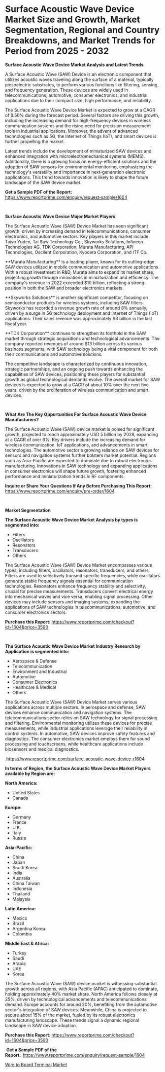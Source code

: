 <p><h1>Surface Acoustic Wave Device Market Size and Growth, Market Segmentation, Regional and Country Breakdowns, and Market Trends for Period from 2025 -  2032</h1></p><p><strong>Surface Acoustic Wave Device Market Analysis and Latest Trends</strong></p>
<p><p>A Surface Acoustic Wave (SAW) Device is an electronic component that utilizes acoustic waves traveling along the surface of a material, typically piezoelectric substrates, to perform various functions like filtering, sensing, and frequency generation. These devices are widely used in telecommunications, automotive, consumer electronics, and industrial applications due to their compact size, high performance, and reliability.</p><p>The Surface Acoustic Wave Device Market is expected to grow at a CAGR of 8.50% during the forecast period. Several factors are driving this growth, including the increasing demand for high-frequency devices in wireless communication systems and the rising need for precision measurement tools in industrial applications. Moreover, the advent of advanced technologies such as 5G, the Internet of Things (IoT), and smart devices is further propelling the market.</p><p>Latest trends include the development of miniaturized SAW devices and enhanced integration with microelectromechanical systems (MEMS). Additionally, there is a growing focus on energy-efficient solutions and the adoption of SAW sensors for environmental monitoring, emphasizing the technology's versatility and importance in next-generation electronic applications. This trend towards innovation is likely to shape the future landscape of the SAW device market.</p></p>
<p><strong>Get a Sample PDF of the Report:&nbsp;</strong> <a href="https://www.reportprime.com/enquiry/request-sample/1604?utm_campaign=2981&utm_medium=2&utm_source=Github&utm_content=ia&utm_term=18032025&utm_id=surface-acoustic-wave-device">https://www.reportprime.com/enquiry/request-sample/1604</a></p>
<p>&nbsp;</p>
<p><strong>Surface Acoustic Wave Device Major Market Players</strong></p>
<p><p>The Surface Acoustic Wave (SAW) Device Market has seen significant growth, driven by increasing demand in telecommunications, consumer electronics, and automotive sectors. Key players in this market include Taiyo Yuden, Tai Saw Technology Co., Skyworks Solutions, Infineon Technologies AG, TDK Corporation, Murata Manufacturing, API Technologies, Oscilent Corporation, Kyocera Corporation, and ITF Co.</p><p>**Murata Manufacturing** is a leading player, known for its cutting-edge SAW devices utilized in mobile communication and automotive applications. With a robust investment in R&D, Murata aims to expand its market share, projecting growth through innovations in miniaturization and efficiency. The company's revenue in 2022 exceeded $10 billion, reflecting a strong position in both the SAW and broader electronics markets.</p><p>**Skyworks Solutions** is another significant competitor, focusing on semiconductor products for wireless systems, including SAW filters. Skyworks has recorded a revenue growth rate of around 8% annually, driven by a surge in 5G technology deployment and Internet of Things (IoT) applications. Their sales revenue was approximately $3 billion in the last fiscal year.</p><p>**TDK Corporation** continues to strengthen its foothold in the SAW market through strategic acquisitions and technological advancements. The company reported revenues of around $13 billion across its various business segments, with SAW technology being a vital component for both their communications and automotive solutions.</p><p>The competitive landscape is characterized by continuous innovation, strategic partnerships, and an ongoing push towards enhancing the capabilities of SAW devices, positioning these players for substantial growth as global technological demands evolve. The overall market for SAW devices is expected to grow at a CAGR of about 10% over the next five years, driven by the proliferation of wireless communication and smart devices.</p></p>
<p>&nbsp;</p>
<p><strong>What Are The Key Opportunities For Surface Acoustic Wave Device Manufacturers?</strong></p>
<p><p>The Surface Acoustic Wave (SAW) device market is poised for significant growth, projected to reach approximately USD 5 billion by 2028, expanding at a CAGR of over 6%. Key drivers include the increasing demand for wireless communication, IoT applications, and advancements in smart technologies. The automotive sector's growing reliance on SAW devices for sensors and navigation systems further bolsters market potential. Regions such as Asia-Pacific are expected to dominate due to robust electronics manufacturing. Innovations in SAW technology and expanding applications in consumer electronics will shape future growth, fostering enhanced performance and miniaturization trends in RF components.</p></p>
<p><strong>Inquire or Share Your Questions If Any Before Purchasing This Report:</strong> <a href="https://www.reportprime.com/enquiry/pre-order/1604?utm_campaign=2981&utm_medium=2&utm_source=Github&utm_content=ia&utm_term=18032025&utm_id=surface-acoustic-wave-device">https://www.reportprime.com/enquiry/pre-order/1604</a></p>
<p>&nbsp;</p>
<p><strong>Market Segmentation</strong></p>
<p><strong>The Surface Acoustic Wave Device Market Analysis by types is segmented into:</strong></p>
<p><ul><li>Filters</li><li>Oscillators</li><li>Resonators</li><li>Transducers</li><li>Others</li></ul></p>
<p><p>The Surface Acoustic Wave (SAW) Device Market encompasses various types, including filters, oscillators, resonators, transducers, and others. Filters are used to selectively transmit specific frequencies, while oscillators generate stable frequency signals essential for communication technologies. Resonators enhance frequency stability and selectivity, crucial for precise measurements. Transducers convert electrical energy into mechanical waves and vice versa, enabling signal processing. Other devices may include sensors and imaging systems, expanding the applications of SAW technologies in telecommunications, automotive, and consumer electronics sectors.</p></p>
<p><strong>Purchase this Report:&nbsp;</strong><a href="https://www.reportprime.com/checkout?id=1604&price=3590&utm_campaign=2981&utm_medium=2&utm_source=Github&utm_content=ia&utm_term=18032025&utm_id=surface-acoustic-wave-device">https://www.reportprime.com/checkout?id=1604&price=3590</a></p>
<p>&nbsp;</p>
<p><strong>The Surface Acoustic Wave Device Market Industry Research by Application is segmented into:</strong></p>
<p><ul><li>Aerospace & Defense</li><li>Telecommunication</li><li>Environment and Industrial</li><li>Automotive</li><li>Consumer Electronics</li><li>Healthcare & Medical</li><li>Others</li></ul></p>
<p><p>The Surface Acoustic Wave (SAW) Device Market serves various applications across multiple sectors. In aerospace and defense, SAW devices enhance communication and navigation systems. The telecommunications sector relies on SAW technology for signal processing and filtering. Environmental monitoring utilizes these devices for precise measurements, while industrial applications leverage their reliability in control systems. In automotive, SAW devices improve safety features and diagnostics. The consumer electronics market employs them for sound processing and touchscreens, while healthcare applications include biosensors and medical diagnostics.</p></p>
<p><a href="https://www.reportprime.com/surface-acoustic-wave-device-r1604?utm_campaign=2981&utm_medium=2&utm_source=Github&utm_content=ia&utm_term=18032025&utm_id=surface-acoustic-wave-device">&nbsp;https://www.reportprime.com/surface-acoustic-wave-device-r1604</a></p>
<p><strong>In terms of Region, the Surface Acoustic Wave Device Market Players available by Region are:</strong></p>
<p>
    <p> <strong> North America: </strong>
        <ul>
            <li>United States</li>
            <li>Canada</li>
        </ul>
        </p> 
    <p> <strong> Europe: </strong>
        <ul>
            <li>Germany</li>
            <li>France</li>
            <li>U.K.</li>
            <li>Italy</li>
            <li>Russia</li>
        </ul>
        </p> 
    <p> <strong> Asia-Pacific: </strong>
        <ul>
            <li>China</li>
            <li>Japan</li>
            <li>South Korea</li>
            <li>India</li>
            <li>Australia</li>
            <li>China Taiwan</li>
            <li>Indonesia</li>
            <li>Thailand</li>
            <li>Malaysia</li>
        </ul>
        </p> 
    <p> <strong> Latin America: </strong>
        <ul>
            <li>Mexico</li>
            <li>Brazil</li>
            <li>Argentina Korea</li>
            <li>Colombia</li>
        </ul>
        </p> 
    <p> <strong> Middle East & Africa: </strong>
        <ul>
            <li>Turkey</li>
            <li>Saudi</li>
            <li>Arabia</li>
            <li>UAE</li>
            <li>Korea</li>
        </ul>
    </p>
    </p>
<p><p>The Surface Acoustic Wave (SAW) device market is witnessing substantial growth across all regions, with Asia Pacific (APAC) anticipated to dominate, holding approximately 40% market share. North America follows closely at 25%, driven by technological advancements and telecommunications demand. Europe accounts for around 20%, benefiting from the automotive sector's integration of SAW devices. Meanwhile, China is projected to secure about 15% of the market, fueled by its robust electronics manufacturing landscape. These trends signal a dynamic regional landscape in SAW device adoption.</p></p>
<p><strong>Purchase this Report: </strong><a href="https://www.reportprime.com/checkout?id=1604&price=3590&utm_campaign=2981&utm_medium=2&utm_source=Github&utm_content=ia&utm_term=18032025&utm_id=surface-acoustic-wave-device">https://www.reportprime.com/checkout?id=1604&price=3590</a></p>
<p>&nbsp;<strong>Get a Sample PDF of the Report:&nbsp;&nbsp;</strong><a href="https://www.reportprime.com/enquiry/request-sample/1604?utm_campaign=2981&utm_medium=2&utm_source=Github&utm_content=ia&utm_term=18032025&utm_id=surface-acoustic-wave-device">https://www.reportprime.com/enquiry/request-sample/1604</a></p>
<p><strong></strong></p>
<p><p><a href="https://github.com/iontahoehlct/Market-Research-Report-List-1/blob/main/wire-to-board-terminal-market.md?utm_campaign=2981&utm_medium=2&utm_source=Github&utm_content=ia&utm_term=18032025&utm_id=surface-acoustic-wave-device">Wire to Board Terminal Market</a></p></p>